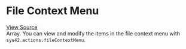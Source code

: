 # File Context Menu

[View Source](https://v3.windows93.xyz/c/sys/os/actions.js)  
Array.
You can view and modify the items in the file context menu with `sys42.actions.fileContextMenu`.